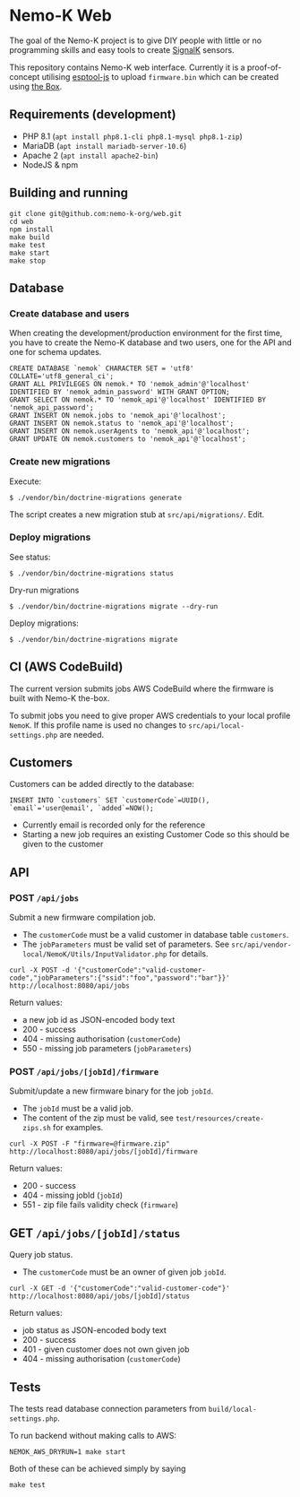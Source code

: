 # Nemo-K Web

The goal of the Nemo-K project is to give DIY people with little or no
programming skills and easy tools to create [SignalK](http://signalk.org/)
sensors.

This repository contains Nemo-K web interface. Currently it is a proof-of-concept
utilising [esptool-js](https://www.npmjs.com/package/esptool-js) to upload
`firmware.bin` which can be created using [the Box](https://github.com/nemo-k-org/the-box).

## Requirements (development)

* PHP 8.1 (`apt install php8.1-cli php8.1-mysql php8.1-zip`)
* MariaDB (`apt install mariadb-server-10.6`)
* Apache 2 (`apt install apache2-bin`)
* NodeJS & npm

## Building and running

```
git clone git@github.com:nemo-k-org/web.git
cd web
npm install
make build
make test
make start
make stop
```

## Database

### Create database and users

When creating the development/production environment for the first time, you have to create
the Nemo-K database and two users, one for the API and one for schema updates.

```
CREATE DATABASE `nemok` CHARACTER SET = 'utf8' COLLATE='utf8_general_ci';
GRANT ALL PRIVILEGES ON nemok.* TO 'nemok_admin'@'localhost' IDENTIFIED BY 'nemok_admin_password' WITH GRANT OPTION;
GRANT SELECT ON nemok.* TO 'nemok_api'@'localhost' IDENTIFIED BY 'nemok_api_password';
GRANT INSERT ON nemok.jobs to 'nemok_api'@'localhost';
GRANT INSERT ON nemok.status to 'nemok_api'@'localhost';
GRANT INSERT ON nemok.userAgents to 'nemok_api'@'localhost';
GRANT UPDATE ON nemok.customers to 'nemok_api'@'localhost';
```

### Create new migrations

Execute:

`$ ./vendor/bin/doctrine-migrations generate`

The script creates a new migration stub at `src/api/migrations/`. Edit.

### Deploy migrations

See status:

`$ ./vendor/bin/doctrine-migrations status`

Dry-run migrations

`$ ./vendor/bin/doctrine-migrations migrate --dry-run`

Deploy migrations:

`$ ./vendor/bin/doctrine-migrations migrate`

## CI (AWS CodeBuild)

The current version submits jobs AWS CodeBuild where the firmware is built with Nemo-K
the-box.

To submit jobs you need to give proper AWS credentials to your local profile
`NemoK`. If this profile name is used no changes to `src/api/local-settings.php`
are needed.

## Customers

Customers can be added directly to the database:

``INSERT INTO `customers` SET `customerCode`=UUID(), `email`='user@email', `added`=NOW();``

* Currently email is recorded only for the reference
* Starting a new job requires an existing Customer Code so this should be given to the customer

## API

### POST `/api/jobs`

Submit a new firmware compilation job.
* The `customerCode` must be a valid customer in database table `customers`.
* The `jobParameters` must be valid set of parameters. See `src/api/vendor-local/NemoK/Utils/InputValidator.php`
  for details.

`curl -X POST -d '{"customerCode":"valid-customer-code","jobParameters":{"ssid":"foo","password":"bar"}}' http://localhost:8080/api/jobs`

Return values:
* a new job id as JSON-encoded body text
* 200 - success
* 404 - missing authorisation (`customerCode`)
* 550 - missing job parameters (`jobParameters`)

### POST `/api/jobs/[jobId]/firmware`

Submit/update a new firmware binary for the job `jobId`.
* The `jobId` must be a valid job.
* The content of the zip must be valid, see `test/resources/create-zips.sh` for examples.

`curl -X POST -F "firmware=@firmware.zip" http://localhost:8080/api/jobs/[jobId]/firmware`

Return values:
* 200 - success
* 404 - missing jobId (`jobId`)
* 551 - zip file fails validity check (`firmware`)

## GET `/api/jobs/[jobId]/status`

Query job status.
* The `customerCode` must be an owner of given job `jobId`.

`curl -X GET -d '{"customerCode":"valid-customer-code"}' http://localhost:8080/api/jobs/[jobId]/status`

Return values:
* job status as JSON-encoded body text
* 200 - success
* 401 - given customer does not own given job
* 404 - missing authorisation (`customerCode`)

## Tests

The tests read database connection parameters from `build/local-settings.php`.

To run backend without making calls to AWS:

`NEMOK_AWS_DRYRUN=1 make start`

Both of these can be achieved simply by saying

`make test`

